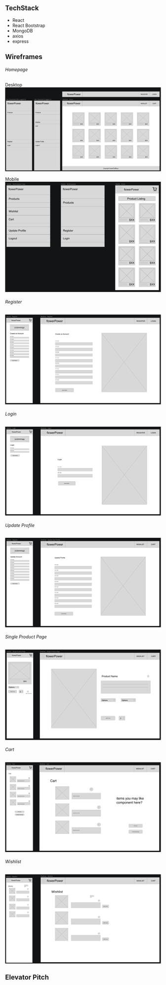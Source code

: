 
## TechStack
- React
- React Bootstrap
- MongoDB
- axios
- express

## Wireframes
###### Homepage
Desktop
![Home](/wireframes/Home.png)

Mobile
![Home](/wireframes/Home-Mobile.png)

###### Register
![Register](/wireframes/Register.png)

###### Login
![Login](/wireframes/Login.png)

###### Update Profile
![Update Profile](/wireframes/UpdateProfile.png)

###### Single Product Page
![Product Page](/wireframes/ProductPage.png)

###### Cart
![Cart](/wireframes/Cart.png)

###### Wishlist
![Wishlist](/wireframes/Wishlist.png)


## Elevator Pitch